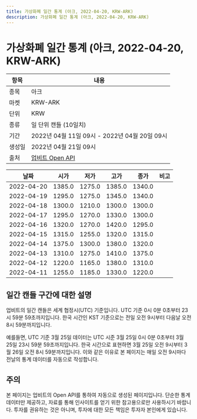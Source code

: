 ```yaml
---
title: 가상화폐 일간 통계 (아크, 2022-04-20, KRW-ARK)
description: 가상화폐 일간 통계 (아크, 2022-04-20, KRW-ARK)
---
```



가상화폐 일간 통계 (아크, 2022-04-20, KRW-ARK)
===

|항목|내용|
|--|--|
|종목|아크|
|마켓|KRW-ARK|
|단위|KRW|
|종류|일 단위 캔들 (10일치)|
|기간|2022년 04월 11일 09시 - 2022년 04월 20일 09시|
|생성일|2022년 04월 21일 09시|
|출처|[업비트 Open API](https://docs.upbit.com)|


|날짜|시가|저가|고가|종가|비고|
|--|--|--|--|--|--|
|2022-04-20|1385.0|1275.0|1385.0|1340.0|    |
|2022-04-19|1295.0|1275.0|1345.0|1340.0|    |
|2022-04-18|1300.0|1210.0|1300.0|1300.0|    |
|2022-04-17|1295.0|1270.0|1330.0|1300.0|    |
|2022-04-16|1320.0|1270.0|1420.0|1295.0|    |
|2022-04-15|1315.0|1255.0|1320.0|1315.0|    |
|2022-04-14|1375.0|1300.0|1380.0|1320.0|    |
|2022-04-13|1310.0|1275.0|1410.0|1375.0|    |
|2022-04-12|1220.0|1165.0|1380.0|1310.0|    |
|2022-04-11|1255.0|1185.0|1330.0|1220.0|    |


일간 캔들 구간에 대한 설명
---


업비트의 일간 캔들은 세계 협정시(UTC) 기준입니다. 
UTC 기준 0시 0분 0초부터 23시 59분 59초까지입니다. 
한국 시간인 KST 기준으로는 전일 오전 9시부터 다음날 오전 8시 59분까지입니다. 


예를들면, UTC 기준 3월 25일 데이터는 UTC 시준 3월 25일 0시 0분 0초부터 3월 25일 23시 59분 59초까지입니다. 
한국 시간으로 표현하면 3월 25일 오전 9시부터 3월 26일 오전 8시 59분까지입니다. 
이와 같은 이유로 본 페이지는 매일 오전 9시마다 전날의 통계 데이터를 자동으로 작성합니다. 


주의
---


본 페이지는 업비트의 Open API를 통하여 자동으로 생성된 페이지입니다. 
단순한 통계 데이터만 제공하고, 자료를 통해 인사이트를 얻기 위한 참고용으로만 사용하시기 바랍니다. 
투자를 권유하는 것은 아니며, 투자에 대한 모든 책임은 투자자 본인에게 있습니다. 
